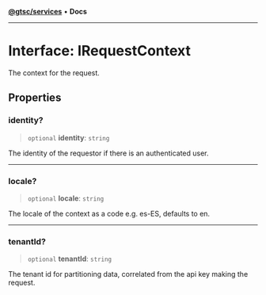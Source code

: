 [**@gtsc/services**](../README.md) • **Docs**

***

# Interface: IRequestContext

The context for the request.

## Properties

### identity?

> `optional` **identity**: `string`

The identity of the requestor if there is an authenticated user.

***

### locale?

> `optional` **locale**: `string`

The locale of the context as a code e.g. es-ES, defaults to en.

***

### tenantId?

> `optional` **tenantId**: `string`

The tenant id for partitioning data, correlated from the api key making the request.
